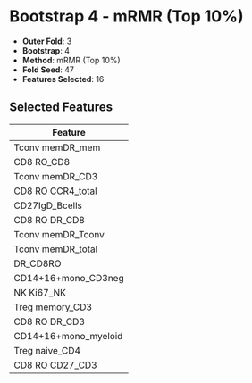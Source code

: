 # Bootstrap 4 - mRMR (Top 10%)

- **Outer Fold**: 3
- **Bootstrap**: 4
- **Method**: mRMR (Top 10%)
- **Fold Seed**: 47
- **Features Selected**: 16

## Selected Features

| Feature |
|---------|
| Tconv memDR_mem |
| CD8 RO_CD8 |
| Tconv memDR_CD3 |
| CD8 RO CCR4_total |
| CD27IgD_Bcells |
| CD8 RO DR_CD8 |
| Tconv memDR_Tconv |
| Tconv memDR_total |
| DR_CD8RO |
| CD14+16+mono_CD3neg |
| NK Ki67_NK |
| Treg memory_CD3 |
| CD8 RO DR_CD3 |
| CD14+16+mono_myeloid |
| Treg naive_CD4 |
| CD8 RO CD27_CD3 |
